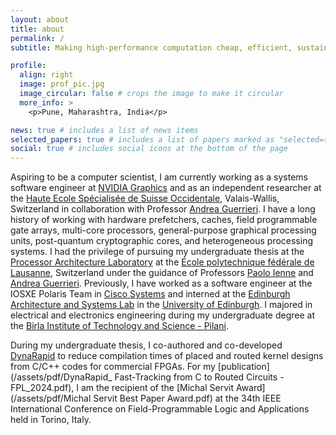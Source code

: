 ```yaml
---
layout: about
title: about
permalink: /
subtitle: Making high-performance computation cheap, efficient, sustainable and accessible.

profile:
  align: right
  image: prof_pic.jpg
  image_circular: false # crops the image to make it circular
  more_info: >
    <p>Pune, Maharashtra, India</p>

news: true # includes a list of news items
selected_papers: true # includes a list of papers marked as "selected={true}"
social: true # includes social icons at the bottom of the page
---
```


Aspiring to be a computer scientist, I am currently working as a systems software engineer at [NVIDIA Graphics](https://www.nvidia.com/en-in/) and as an independent researcher at the [Haute Ecole Spécialisée de Suisse Occidentale](https://www.hes-so.ch/accueil), Valais-Wallis, Switzerland in collaboration with Professor [Andrea Guerrieri](https://people.hes-so.ch/en/profile/7560748869-andrea-guerrieri). I have a long history of working with hardware prefetchers, caches, field programmable gate arrays, multi-core processors, general-purpose graphical processing units, post-quantum cryptographic cores, and heterogeneous processing systems. I had the privilege of pursuing my undergraduate thesis at the [Processor Architecture Laboratory](https://www.epfl.ch/labs/lap/) at the [École polytechnique fédérale de Lausanne](https://www.epfl.ch/en/), Switzerland under the guidance of Professors [Paolo Ienne](https://people.epfl.ch/paolo.ienne) and [Andrea Guerrieri](https://people.hes-so.ch/en/profile/7560748869-andrea-guerrieri). Previously, I have worked as a software engineer at the IOSXE Polaris Team in [Cisco Systems](https://www.cisco.com/c/en_in/index.html) and interned at the [Edinburgh Architecture and Systems Lab](https://easelab.inf.ed.ac.uk/) in the [University of Edinburgh](https://www.ed.ac.uk/). I majored in electrical and electronics engineering during my undergraduate degree at the [Birla Institute of Technology and Science - Pilani](https://www.bits-pilani.ac.in/pilani).

During my undergraduate thesis, I co-authored and co-developed [DynaRapid](https://sites.google.com/view/dynarapid/) to reduce compilation times of placed and routed kernel designs from C/C++ codes for commercial FPGAs. For my [publication](/assets/pdf/DynaRapid_ Fast-Tracking from C to Routed Circuits - FPL_2024.pdf), I am the recipient of the [Michal Servit Award](/assets/pdf/Michal Servit Best Paper Award.pdf) at the 34th IEEE International Conference on Field-Programmable Logic and Applications held in Torino, Italy.

<!-- Write your biography here. Tell the world about yourself. Link to your favorite [subreddit](http://reddit.com). You can put a picture in, too. The code is already in, just name your picture `prof_pic.jpg` and put it in the `img/` folder.

Put your address / P.O. box / other info right below your picture. You can also disable any of these elements by editing `profile` property of the YAML header of your `_pages/about.md`. Edit `_bibliography/papers.bib` and Jekyll will render your [publications page](/al-folio/publications/) automatically.

Link to your social media connections, too. This theme is set up to use [Font Awesome icons](https://fontawesome.com/) and [Academicons](https://jpswalsh.github.io/academicons/), like the ones below. Add your Facebook, Twitter, LinkedIn, Google Scholar, or just disable all of them. -->
